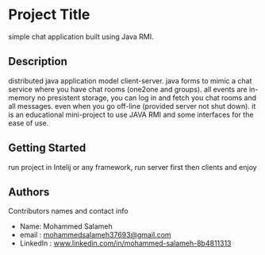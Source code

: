 # Project Title

simple chat application built using Java RMI.

## Description
distributed java application model client-server.
java forms to mimic a chat service where you have chat rooms (one2one and groups).
all events are in-memory no presistent storage, you can log in and fetch you chat rooms and all messages.
even when you go off-line (provided server not shut down).
it is an educational mini-project to use JAVA RMI and some interfaces for the ease of use.

## Getting Started
run project in Intelij or any framework, run server first then clients and enjoy



## Authors

Contributors names and contact info

* Name: Mohammed Salameh
* email : mohammedsalameh37693@gmail.com
* LinkedIn : www.linkedin.com/in/mohammed-salameh-8b4811313
